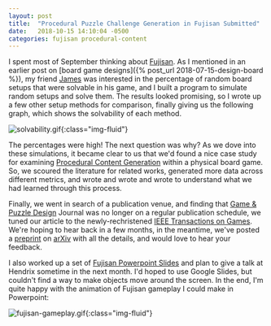 ```yaml
---
layout: post
title:  "Procedural Puzzle Challenge Generation in Fujisan Submitted"
date:   2018-10-15 14:10:04 -0500
categories: fujisan procedural-content
---
```


I spent most of September thinking about [Fujisan](https://boardgamegeek.com/boardgame/35893/fujisan).
As I mentioned in an earlier post on [board game designs]({% post_url 2018-07-15-design-board %}),
my friend [James](https://boardgamegeek.com/boardgamedesigner/111/james-kyle) was
interested in the percentage of random board setups that were solvable in his game,
and I built a program to simulate random setups and solve them. The results looked 
promising, so I wrote up a few other setup methods for comparison, finally giving us the
following graph, which shows the solvability of each method. 

![solvability.gif]({{site.url}}/assets/games/standalonesolve.png){:class="img-fluid"}

The percentages were high! The next question was why? As we dove into these simulations, it became clear to us that we'd found a nice case
study for examining [Procedural Content Generation](http://pcgbook.com/) within
a physical board game. So, we scoured the literature for related works, generated more
data across different metrics, and wrote and wrote and wrote to understand what 
we had learned through this process.

Finally, we went in search of a publication venue, and finding that [Game & Puzzle Design](http://gapdjournal.com/)
Journal was no longer on a regular publication schedule, we tuned our article to
the newly-rechristened [IEEE Transactions on Games](https://ieeexplore.ieee.org/xpl/RecentIssue.jsp?punumber=7782673).
We're hoping to hear back in a few months, in the meantime, we've posted a [preprint](https://arxiv.org/abs/1810.01926)
on [arXiv](http://arxiv.org) with all the details, and would love to hear your feedback.

I also worked up a set of 
[Fujisan Powerpoint Slides](http://goadrich.com/mark.goadrich.com/articles/FujisanHendrixFall2018.pptx)
and plan to give a talk at Hendrix sometime in the next month. I'd hoped to use Google 
Slides, but couldn't find a way to make objects move around the screen. In the end, I'm quite
happy with the animation of Fujisan gameplay I could make in Powerpoint:

![fujisan-gameplay.gif]({{site.url}}/assets/games/fujisan-gameplay.gif){:class="img-fluid"}

